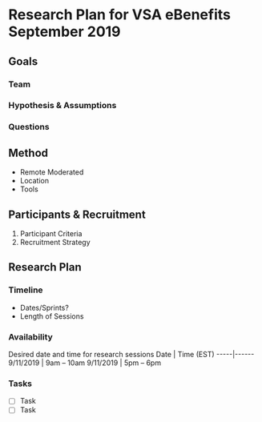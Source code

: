 # Research Plan for VSA eBenefits September 2019
## Goals
### Team
### Hypothesis & Assumptions
### Questions
## Method
* Remote Moderated
* Location
* Tools
## Participants & Recruitment
1. Participant Criteria
2. Recruitment Strategy
## Research Plan
### Timeline
* Dates/Sprints?
* Length of Sessions
### Availability
Desired date and time for research sessions
Date | Time (EST)
-----|------
9/11/2019 | 9am – 10am
9/11/2019 | 5pm – 6pm
### Tasks
- [ ] Task
- [ ] Task
